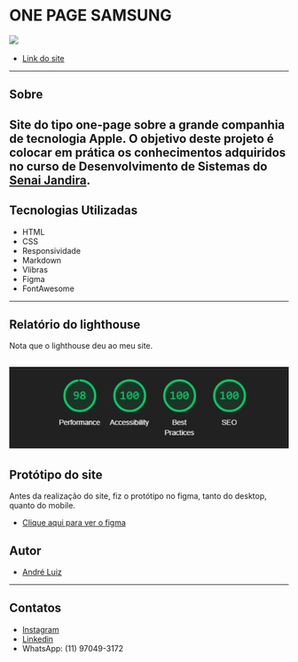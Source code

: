 # ONE PAGE SAMSUNG

![](./img/Home.ong)
- [Link do site](https://fernandoleonid.github.io/one-page-2022/ds1t-b/andreLuiz)

---
## Sobre

Site do tipo one-page sobre a grande companhia de tecnologia Apple. 
O objetivo deste projeto é colocar em prática os conhecimentos adquiridos no curso de Desenvolvimento de Sistemas do [Senai Jandira](https://jandira.sp.senai.br/). 
---
## Tecnologias Utilizadas

- HTML
- CSS
- Responsividade
- Markdown
- Vlibras 
- Figma
- FontAwesome
---
## Relatório do lighthouse

Nota que o lighthouse deu ao meu site. 

![](./img/lighthouse.png)
---
## Protótipo do site 

Antes da realização do site, fiz o protótipo no figma, tanto do desktop, quanto do mobile.

- [Clique aqui para ver o figma](https://www.figma.com/file/2YiqCnZb1wCcKDNVoVPBSt/Samsung-One-Page?node-id=0%3A1&t=UKdNqGn6pJ6QeFCR-0)

## Autor
- [André Luiz](https://github.com/AndreLuisConstantino)

---
## Contatos
- [Instagram](https://www.instagram.com/andreluisconstanino/)
- [Linkedin](https://www.linkedin.com/in/andré-luiz-constantino-4b779124a/)
- WhatsApp: (11) 97049-3172

